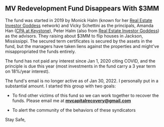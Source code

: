 ## MV Redevelopment Fund Disappears With $3MM


The fund was started in 2019 by Monick Halm (known for her [Real Estate Investor Goddess](https://www.realestateinvestorgoddesses.com/) network) and Vicky Schettini as the principals, Amanda Han ([CPA at Keystone](https://www.keystonecpa.com/About-Us)), Peter Halm (also from [Real Estate Investor Goddess](https://www.realestateinvestorgoddesses.com/)) as the advisors. They raising about $3MM to flip houses in Jackson, Mississippi. The secured term certificates is secured by the assets in the fund, but the managers have taken liens against the properties and might've misappropriated the funds entirely. 

The fund has not paid any interest since Jan 1, 2020 citing COVID, and the principle is due this year (most investments in the fund carry a 3 year term on 18%/year interest).

The fund's email is no longer active as of Jan 30, 2022. I personally put in a substantial amount. I started this group with two goals:

- To find other victims of this fund so we can work together to recover the funds. Please email me at **mvcapitalrecovery@gmail.com**

- To alert the community of the behaviors of these syndicators


Stay Safe,
